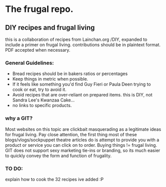 # The frugal repo.
## DIY recipes and frugal living

this is a collaboration of recipes from Lainchan.org /DIY, expanded to include a primer on frugal living.  contributions should be in plaintext format.  
PDF accepted when necessary.

### General Guidelines:
- Bread recipes should be in bakers ratios or percentages
- Keep things in metric when possible.
- If it feels like something you'd find Guy Fieri or Paula Deen trying to cook or eat, try to avoid it.
- Avoid recipes that are over-reliant on prepared items.  this is DIY, not Sandra Lee's Kwanzaa Cake...
- no links to specific products.

### why a GIT?
Most websites on this topic are clickbait masquerading as a legitimate ideas for frugal living.
Pay close attention, the first thing most of these blogs/vlogs/sockpuppet theatre articles do is attempt to provide you with a product or service
you can click on to order.  Buying things != frugal living.
GIT does not support sexy marketing tie-ins or branding, so its much easier to quickly convey the form and function of frugality.

### TO DO:
explain how to cook the 32 recipes ive added :P
